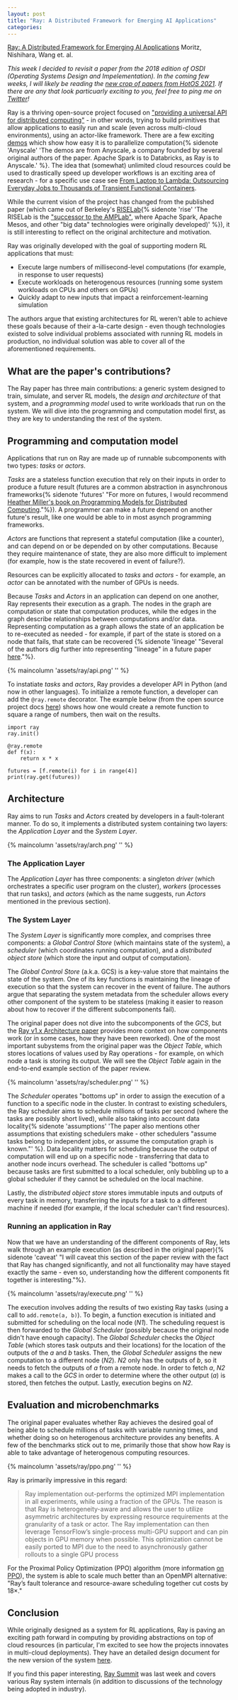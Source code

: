 ```yaml
---
layout: post
title: "Ray: A Distributed Framework for Emerging AI Applications"
categories:
---
```


[Ray: A Distributed Framework for Emerging AI Applications](https://www.usenix.org/system/files/osdi18-moritz.pdf) Moritz, Nishihara, Wang et. al.

_This week I decided to revisit a paper from the 2018 edition of OSDI (Operating Systems Design and Impelementation). In the coming few weeks, I will likely be reading the [new crop of papers from HotOS 2021](https://sigops.org/s/conferences/hotos/2021/). If there are any that look particuarly exciting to you, feel free to ping me on [Twitter](https://twitter.com/micahlerner)!_

Ray is a thriving open-source project focused on ["providing a universal API for distributed computing"](https://docs.google.com/document/d/1lAy0Owi-vPz2jEqBSaHNQcy2IBSDEHyXNOQZlGuj93c/preview#heading=h.ojukhb92k93n0) - in other words, trying to build primitives that allow applications to easily run and scale (even across multi-cloud environments), using an actor-like framework. There are a few exciting [demos](https://www.youtube.com/watch?v=8GTd8Y_JGTQ) which show how easy it is to parallelize computation{% sidenote 'Anyscale' 'The demos are from Anyscale, a company founded by several original authors of the paper. Apache Spark is to Databricks, as Ray is to Anyscale.' %}. The idea that (somewhat) unlimited cloud resources could be used to drastically speed up developer workflows is an exciting area of research - for a specific use case see [From Laptop to Lambda:  Outsourcing Everyday Jobs to Thousands  of Transient Functional Containers](https://stanford.edu/~sadjad/gg-paper.pdf).

While the current vision of the project has changed from the published paper (which came out of Berkeley's [RISELab](https://rise.cs.berkeley.edu/){% sidenote 'rise' 'The RISELab is the ["successor to the AMPLab"](https://engineering.berkeley.edu/news/2017/01/berkeley-launches-riselab-enabling-computers-to-make-intelligent-real-time-decisions/), where Apache Spark, Apache Mesos, and other "big data" technologies were originally developed)' %}), it is still interesting to reflect on the original architecture and motivation.

Ray was originally developed with the goal of supporting modern RL applications that must:

- Execute large numbers of millisecond-level computations (for example, in response to user requests)
- Execute workloads on heterogenous resources (running some system workloads on CPUs and others on GPUs)
- Quickly adapt to new inputs that impact a reinforcement-learning simulation

The authors argue that existing architectures for RL weren't able to achieve these goals because of their a-la-carte design - even though technologies existed to solve individual problems associated with running RL models in production, no individual solution was able to cover all of the aforementioned requirements.


## What are the paper's contributions?

The Ray paper has three main contributions: a generic system designed to train, simulate, and server RL models, the _design and architecture_ of that system, and a _programming model_ used to write workloads that run on the system. We will dive into the programming and computation model first, as they are key to understanding the rest of the system.

## Programming and computation model

Applications that run on Ray are made up of runnable subcomponents with two types: _tasks_ or _actors_. 

_Tasks_ are a stateless function execution that rely on their inputs in order to produce a future result (futures are a common abstraction in asynchronous frameworks{% sidenote 'futures' "For more on futures, I would recommend [Heather Miller's book on  Programming Models for Distributed Computing](http://dist-prog-book.com/chapter/2/futures.html)."%}). A programmer can make a future depend on another future's result, like one would be able to in most asynch programming frameworks. 

_Actors_ are functions that represent a stateful computation (like a counter), and can depend on or be depended on by other computations. Because they require maintenance of state, they are also more difficult to implement (for example, how is the state recovered in event of failure?).

Resources can be explicitly allocated to _tasks_ and _actors_ - for example, an _actor_ can be annotated with the number of GPUs is needs.

Because _Tasks_ and _Actors_ in an application can depend on one another, Ray represents their execution as a graph. The nodes in the graph are computation or state that computation produces, while the edges in the graph describe relationships between computations and/or data. Representing computation as a graph allows the state of an application be to re-executed as needed - for example, if part of the state is stored on a node that fails, that state can be recovered {% sidenote 'lineage' "Several of the authors dig further into representing "lineage" in a future paper [here](https://dl.acm.org/doi/pdf/10.1145/3341301.3359653)."%}.

{% maincolumn 'assets/ray/api.png' '' %}

To instatiate _tasks_ and _actors_, Ray provides a developer API in Python (and now in other languages). To initialize a remote function, a developer can add the `@ray.remote` decorator. The example below (from the open source project docs [here](https://github.com/ray-project/ray#quick-start)) shows how one would create a remote function to square a range of numbers, then wait on the results.

```
import ray
ray.init()

@ray.remote
def f(x):
    return x * x

futures = [f.remote(i) for i in range(4)]
print(ray.get(futures))
```


## Architecture

Ray aims to run _Tasks_ and _Actors_ created by developers in a fault-tolerant manner. To do so, it implements a distributed system containing two layers: the _Application Layer_ and the _System Layer_. 

{% maincolumn 'assets/ray/arch.png' '' %}


### The Application Layer
The _Application Layer_ has three components: a singleton _driver_ (which orchestrates a specific user program on the cluster), _workers_ (processes that run tasks), and _actors_ (which as the name suggests, run _Actors_ mentioned in the previous section).

### The System Layer
The _System Layer_ is significantly more complex, and comprises three components: a _Global Control Store_ (which maintains state of the system), a _scheduler_ (which coordinates running computation), and a _distributed object store_ (which store the input and output of computation).

The _Global Control Store_ (a.k.a. GCS) is a key-value store that maintains the state of the system. One of its key functions is maintaining the lineage of execution so that the system can recover in the event of failure. The authors argue that separating the system metadata from the scheduler allows every other component of the system to be stateless (making it easier to reason about how to recover if the different subcomponents fail). 

The original paper does not dive into the subcomponents of the _GCS_, but the [Ray v1.x Architecture paper](https://docs.google.com/document/d/1lAy0Owi-vPz2jEqBSaHNQcy2IBSDEHyXNOQZlGuj93c/preview#) provides more context on how components work (or in some cases, how they have been reworked). One of the most important subystems from the original paper was the _Object Table_, which stores locations of values used by Ray operations - for example, on which node a task is storing its output. We will see the _Object Table_ again in the end-to-end example section of the paper review.

{% maincolumn 'assets/ray/scheduler.png' '' %}

The _Scheduler_ operates "bottoms up" in order to assign the execution of a function to a specific node in the cluster. In contrast to existing schedulers, the Ray scheduler aims to schedule millions of tasks per second (where the tasks are possibly short lived), while also taking into account data locality{% sidenote 'assumptions' 'The paper also mentions other assumptions that existing schedulers make - other schedulers "assume tasks belong to independent jobs, or assume the computation graph is known."' %}. Data locality matters for scheduling because the output of computation will end up on a specific node - transferring that data to another node incurs overhead. The scheduler is called "bottoms up" because tasks are first submitted to a local scheduler, only bubbling up to a global scheduler if they cannot be scheduled on the local machine.

Lastly, the _distributed object store_ stores immutable inputs and outputs of every task in memory, transferring the inputs for a task to a different machine if needed (for example, if the local scheduler can't find resources).

### Running an application in Ray

Now that we have an understanding of the different components of Ray, lets walk through an example execution (as described in the original paper){% sidenote 'caveat' "I will caveat this section of the paper review with the fact that Ray has changed significantly, and not all functionality may have stayed exactly the same - even so, understanding how the different components fit together is interesting."%}.

{% maincolumn 'assets/ray/execute.png' '' %}

The execution involves adding the results of two existing Ray tasks (using a call to `add.remote(a, b)`). To begin, a function execution is initiated and submitted for scheduling on the local node (_N1_). The scheduling request is then forwarded to the _Global Scheduler_ (possibly because the original node didn't have enough capacity). The _Global Scheduler_ checks the _Object Table_ (which stores task outputs and their locations) for the location of the outputs of the _a_ and _b_ tasks. Then, the _Global Scheduler_ assigns the new computation to a different node (_N2_). _N2_ only has the outputs of _b_, so it needs to fetch the outputs of _a_ from a remote node. In order to fetch _a_, _N2_ makes a call to the _GCS_ in order to determine where the other output (_a_) is stored, then fetches the output. Lastly, execution begins on _N2_.  
## Evaluation and microbenchmarks

The original paper evaluates whether Ray achieves the desired goal of being able to schedule millions of tasks with variable running times, and whether doing so on heterogenous architecture provides any benefits. A few of the benchmarks stick out to me, primarily those that show how Ray is able to take advantage of heterogenous computing resources. 

{% maincolumn 'assets/ray/ppo.png' '' %}

Ray is primarily impressive in this regard:

> Ray implementation out-performs the optimized MPI implementation in all experiments, while using a fraction of the GPUs. The reason is that Ray is heterogeneity-aware and allows the user to utilize asymmetric architectures by expressing resource requirements at the granularity of a task or actor. The Ray implementation can then leverage TensorFlow’s single-process multi-GPU support and can pin objects in GPU memory when possible. This optimization cannot be easily ported to MPI due to the need to asynchronously gather rollouts to a single GPU process

For the Proximal Policy Optimization (PPO) algorithm (more information [on PPO](https://openai.com/blog/openai-baselines-ppo/)), the system is able to scale much better than an OpenMPI alternative: "Ray’s fault tolerance and resource-aware scheduling together cut costs by 18×."

## Conclusion

While originally designed as a system for RL applications, Ray is paving an exciting path forward in computing by providing abstractions on top of cloud resources (in particular, I'm excited to see how the projects innovates in multi-cloud deployments). They have an detailed design document for the new version of the system [here](https://docs.google.com/document/d/1lAy0Owi-vPz2jEqBSaHNQcy2IBSDEHyXNOQZlGuj93c/preview#).

If you find this paper interesting, [Ray Summit](https://raysummit.anyscale.com/speakers) was last week and covers various Ray system internals (in addition to discussions of the technology being adopted in industry). 
